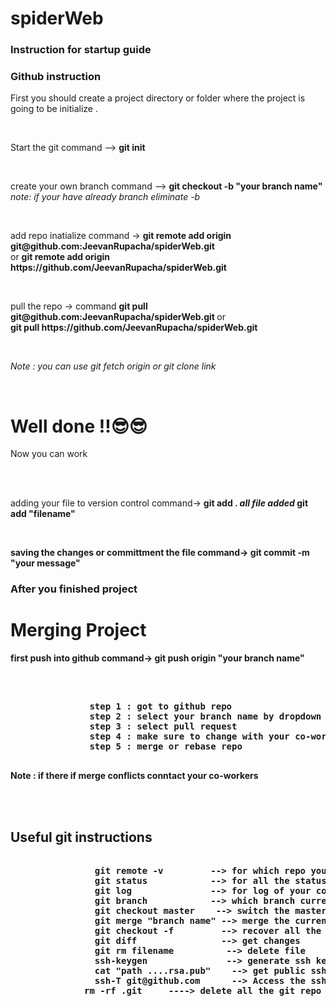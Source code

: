# spiderWeb
<html>
   <body>
   <h3>Instruction for startup guide </h3>
        <h3>Github instruction </h3>
        <p>First you should create a project directory or folder where the project is going to be initialize .</p><br>
        <p>Start the git  command --> <strong>git init </strong> </p><br>
        <p>create your own branch  command --> <strong>git checkout -b "your branch name" </strong> <i> note: if your have already branch eliminate -b </i> </p> <br> 
        <p> add repo inatialize command -> <strong> git remote add origin git@github.com:JeevanRupacha/spiderWeb.git  </strong> <br> or <strong> git remote add origin https://github.com/JeevanRupacha/spiderWeb.git </strong> </p> <br>
        <p>pull the repo -> command <strong> git pull git@github.com:JeevanRupacha/spiderWeb.git </strong> or <br><strong> git pull https://github.com/JeevanRupacha/spiderWeb.git</strong></p><br>
            <p> <i>Note : you can use git fetch origin or git clone link </i></p><br/>
             <h1>Well done !!😎😎</h1>
        <p>Now you can work </p><br><br>
        <p> adding your file to version control command-> <strong>git add . <i> all file added</i> git add "filename" <strong></p><br>
        <p> saving the changes or committment the file  command-> <strong> git commit -m "your message" </strong></p> 
        <h3>After you finished project </h3>
        <h1>Merging Project </h1>
        <p> first push into github command-> <strong> git push origin "your branch name"<strong></p><br>
        <pre>  
               step 1 : got to github repo
               step 2 : select your branch name by dropdown 
               step 3 : select pull request 
               step 4 : make sure to change with your co-worker or bosss
               step 5 : merge or rebase repo
        </pre>
        <p> Note : if there if merge conflicts conntact your co-workers </p><br><br>
        <h2> Useful git instructions </h2>
        <pre>   
                git remote -v         --> for which repo you have been added
                git status            --> for all the status what changed 
                git log               --> for log of your commit 
                git branch            --> which branch current is
                git checkout master    --> switch the master branch 
                git merge "branch name" --> merge the current branch with name branch 
                git checkout -f         --> recover all the previous version file  i.e last commit 
                git diff                --> get changes 
                git rm filename          --> delete file 
                ssh-keygen               --> generate ssh key 
                cat "path ....rsa.pub"    --> get public ssh key
                ssh-T git@github.com      --> Access the ssh key 
              rm -rf .git     ----> delete all the git repo which was initialize
        </pre>
        </body>
        </html>
